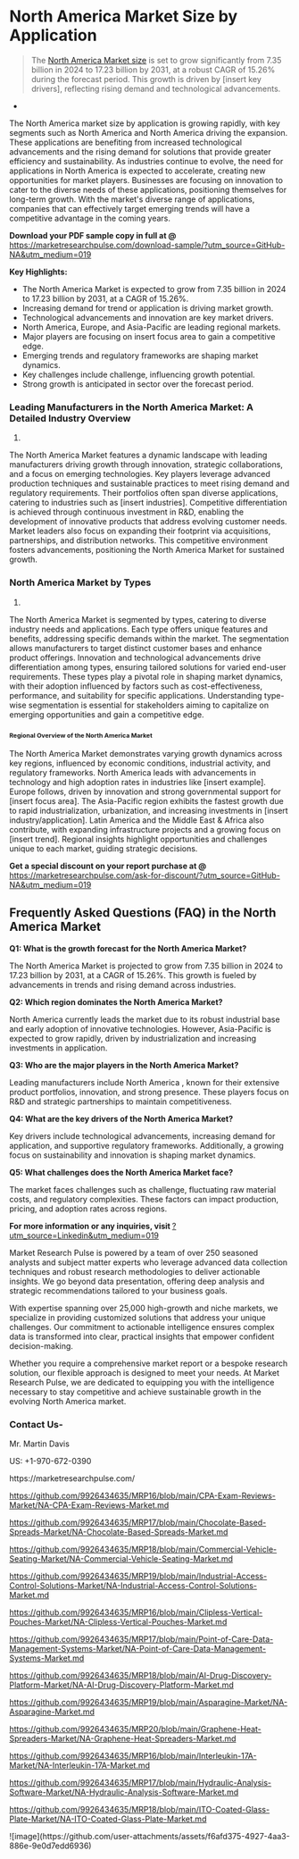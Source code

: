 <h1>North America  Market&nbsp;Size by Application</h1><blockquote><p>The <a href="https://marketresearchpulse.com/download-sample/?utm_source=GitHub-NA&amp;utm_medium=019">North America  Market size</a> is set to grow significantly from 7.35 billion in 2024 to 17.23 billion by 2031, at a robust CAGR of 15.26% during the forecast period. This growth is driven by [insert key drivers], reflecting rising demand and technological advancements.</p></blockquote><ul><li></li></ul><p>The North America  market size by application is growing rapidly, with key segments such as North America  and North America  driving the expansion. These applications are benefiting from increased technological advancements and the rising demand for solutions that provide greater efficiency and sustainability. As industries continue to evolve, the need for applications in North America  is expected to accelerate, creating new opportunities for market players. Businesses are focusing on innovation to cater to the diverse needs of these applications, positioning themselves for long-term growth. With the market's diverse range of applications, companies that can effectively target emerging trends will have a competitive advantage in the coming years.</p><p><strong>Download your PDF sample copy in full at @ </strong><a href="https://marketresearchpulse.com/download-sample/?utm_source=GitHub-NA&amp;utm_medium=019">https://marketresearchpulse.com/download-sample/?utm_source=GitHub-NA&amp;utm_medium=019</a></p><p><strong>Key Highlights: </strong></p><ul><li>The North America  Market is expected to grow from 7.35 billion in 2024 to 17.23 billion by 2031, at a CAGR of 15.26%.</li><li>Increasing demand for trend or application is driving market growth.</li><li>Technological advancements and innovation are key market drivers.</li><li>North America, Europe, and Asia-Pacific are leading regional markets.</li><li>Major players are focusing on insert focus area to gain a competitive edge.</li><li>Emerging trends and regulatory frameworks are shaping market dynamics.</li><li>Key challenges include challenge, influencing growth potential.</li><li>Strong growth is anticipated in sector over the forecast period.</li></ul><h3>Leading Manufacturers in the North America  Market: A Detailed Industry Overview</h3><ol><li></li></ol><div class="flex max-w-full flex-col flex-grow"><div class="min-h-8 text-message flex w-full flex-col items-end gap-2 whitespace-normal break-words [.text-message+&amp;]:mt-5" dir="auto" data-message-author-role="assistant" data-message-id="fd8432e4-4910-450d-b182-61b7bfb0a01f" data-message-model-slug="gpt-4o"><div class="flex w-full flex-col gap-1 empty:hidden first:pt-[3px]"><div class="markdown prose w-full break-words dark:prose-invert light"><p>The North America  Market features a dynamic landscape with leading manufacturers driving growth through innovation, strategic collaborations, and a focus on emerging technologies. Key players leverage advanced production techniques and sustainable practices to meet rising demand and regulatory requirements. Their portfolios often span diverse applications, catering to industries such as [insert industries]. Competitive differentiation is achieved through continuous investment in R&amp;D, enabling the development of innovative products that address evolving customer needs. Market leaders also focus on expanding their footprint via acquisitions, partnerships, and distribution networks. This competitive environment fosters advancements, positioning the North America  Market for sustained growth.</p></div></div></div></div><h3>North America  Market by Types</h3><ol><li></li></ol><div class="flex max-w-full flex-col flex-grow"><div class="min-h-8 text-message flex w-full flex-col items-end gap-2 whitespace-normal break-words [.text-message+&amp;]:mt-5" dir="auto" data-message-author-role="assistant" data-message-id="084470be-0bb7-4664-bddf-5156b4f41249" data-message-model-slug="gpt-4o-mini"><div class="flex w-full flex-col gap-1 empty:hidden first:pt-[3px]"><div class="markdown prose w-full break-words dark:prose-invert light"><p>The North America  Market is segmented by types, catering to diverse industry needs and applications. Each type offers unique features and benefits, addressing specific demands within the market. The segmentation allows manufacturers to target distinct customer bases and enhance product offerings. Innovation and technological advancements drive differentiation among types, ensuring tailored solutions for varied end-user requirements. These types play a pivotal role in shaping market dynamics, with their adoption influenced by factors such as cost-effectiveness, performance, and suitability for specific applications. Understanding type-wise segmentation is essential for stakeholders aiming to capitalize on emerging opportunities and gain a competitive edge.</p></div></div></div></div><h3><span style="font-size: 11px;">Regional Overview of the North America  Market</span></h3><div class="flex max-w-full flex-col flex-grow"><div class="min-h-8 text-message flex w-full flex-col items-end gap-2 whitespace-normal break-words [.text-message+&amp;]:mt-5" dir="auto" data-message-author-role="assistant" data-message-id="e9038762-ce64-4e30-91c9-9bd413514231" data-message-model-slug="gpt-4o-mini"><div class="flex w-full flex-col gap-1 empty:hidden first:pt-[3px]"><div class="markdown prose w-full break-words dark:prose-invert light"><p>The North America  Market demonstrates varying growth dynamics across key regions, influenced by economic conditions, industrial activity, and regulatory frameworks. North America leads with advancements in technology and high adoption rates in industries like [insert example]. Europe follows, driven by innovation and strong governmental support for [insert focus area]. The Asia-Pacific region exhibits the fastest growth due to rapid industrialization, urbanization, and increasing investments in [insert industry/application]. Latin America and the Middle East &amp; Africa also contribute, with expanding infrastructure projects and a growing focus on [insert trend]. Regional insights highlight opportunities and challenges unique to each market, guiding strategic decisions.</p></div></div></div></div><p><strong>Get a special discount on your report purchase at @ </strong><a href="https://marketresearchpulse.com/ask-for-discount/?utm_source=GitHub-NA&amp;utm_medium=019">https://marketresearchpulse.com/ask-for-discount/?utm_source=GitHub-NA&amp;utm_medium=019</a></p><h2>Frequently Asked Questions (FAQ) in the North America  Market</h2><p><strong>Q1: What is the growth forecast for the North America  Market?</strong></p><p>The North America  Market is projected to grow from 7.35 billion in 2024 to 17.23 billion by 2031, at a CAGR of 15.26%. This growth is fueled by advancements in trends and rising demand across industries.</p><p><strong>Q2: Which region dominates the North America  Market?</strong></p><p>North America currently leads the market due to its robust industrial base and early adoption of innovative technologies. However, Asia-Pacific is expected to grow rapidly, driven by industrialization and increasing investments in application.</p><p><strong>Q3: Who are the major players in the North America  Market?</strong></p><p>Leading manufacturers include North America , known for their extensive product portfolios, innovation, and strong presence. These players focus on R&amp;D and strategic partnerships to maintain competitiveness.</p><p><strong>Q4: What are the key drivers of the North America  Market?</strong></p><p>Key drivers include technological advancements, increasing demand for application, and supportive regulatory frameworks. Additionally, a growing focus on sustainability and innovation is shaping market dynamics.</p><p><strong>Q5: What challenges does the North America  Market face?</strong></p><p>The market faces challenges such as challenge, fluctuating raw material costs, and regulatory complexities. These factors can impact production, pricing, and adoption rates across regions.</p><p><strong>For more information or any inquiries, visit&nbsp;</strong><a href="?utm_source=Linkedin&utm_medium=019">?utm_source=Linkedin&utm_medium=019</a></p><p>Market Research Pulse is powered by a team of over 250 seasoned analysts and subject matter experts who leverage advanced data collection techniques and robust research methodologies to deliver actionable insights. We go beyond data presentation, offering deep analysis and strategic recommendations tailored to your business goals.</p><p>With expertise spanning over 25,000 high-growth and niche markets, we specialize in providing customized solutions that address your unique challenges. Our commitment to actionable intelligence ensures complex data is transformed into clear, practical insights that empower confident decision-making.</p><p>Whether you require a comprehensive market report or a bespoke research solution, our flexible approach is designed to meet your needs. At Market Research Pulse, we are dedicated to equipping you with the intelligence necessary to stay competitive and achieve sustainable growth in the evolving North America  market.</p><h3><strong>Contact Us-</strong></h3><p>Mr. Martin Davis</p><p>US: +1-970-672-0390</p><p>https://marketresearchpulse.com/</p><p><a href="https://github.com/9926434635/MRP16/blob/main/CPA-Exam-Reviews-Market/NA-CPA-Exam-Reviews-Market.md">https://github.com/9926434635/MRP16/blob/main/CPA-Exam-Reviews-Market/NA-CPA-Exam-Reviews-Market.md</a></p><p><a href="https://github.com/9926434635/MRP17/blob/main/Chocolate-Based-Spreads-Market/NA-Chocolate-Based-Spreads-Market.md">https://github.com/9926434635/MRP17/blob/main/Chocolate-Based-Spreads-Market/NA-Chocolate-Based-Spreads-Market.md</a></p><p><a href="https://github.com/9926434635/MRP18/blob/main/Commercial-Vehicle-Seating-Market/NA-Commercial-Vehicle-Seating-Market.md">https://github.com/9926434635/MRP18/blob/main/Commercial-Vehicle-Seating-Market/NA-Commercial-Vehicle-Seating-Market.md</a></p><p><a href="https://github.com/9926434635/MRP19/blob/main/Industrial-Access-Control-Solutions-Market/NA-Industrial-Access-Control-Solutions-Market.md">https://github.com/9926434635/MRP19/blob/main/Industrial-Access-Control-Solutions-Market/NA-Industrial-Access-Control-Solutions-Market.md</a></p><p><a href="https://github.com/9926434635/MRP16/blob/main/Clipless-Vertical-Pouches-Market/NA-Clipless-Vertical-Pouches-Market.md">https://github.com/9926434635/MRP16/blob/main/Clipless-Vertical-Pouches-Market/NA-Clipless-Vertical-Pouches-Market.md</a></p><p><a href="https://github.com/9926434635/MRP17/blob/main/Point-of-Care-Data-Management-Systems-Market/NA-Point-of-Care-Data-Management-Systems-Market.md">https://github.com/9926434635/MRP17/blob/main/Point-of-Care-Data-Management-Systems-Market/NA-Point-of-Care-Data-Management-Systems-Market.md</a></p><p><a href="https://github.com/9926434635/MRP18/blob/main/AI-Drug-Discovery-Platform-Market/NA-AI-Drug-Discovery-Platform-Market.md">https://github.com/9926434635/MRP18/blob/main/AI-Drug-Discovery-Platform-Market/NA-AI-Drug-Discovery-Platform-Market.md</a></p><p><a href="https://github.com/9926434635/MRP19/blob/main/Asparagine-Market/NA-Asparagine-Market.md">https://github.com/9926434635/MRP19/blob/main/Asparagine-Market/NA-Asparagine-Market.md</a></p><p><a href="https://github.com/9926434635/MRP20/blob/main/Graphene-Heat-Spreaders-Market/NA-Graphene-Heat-Spreaders-Market.md">https://github.com/9926434635/MRP20/blob/main/Graphene-Heat-Spreaders-Market/NA-Graphene-Heat-Spreaders-Market.md</a></p><p><a href="https://github.com/9926434635/MRP16/blob/main/Interleukin-17A-Market/NA-Interleukin-17A-Market.md">https://github.com/9926434635/MRP16/blob/main/Interleukin-17A-Market/NA-Interleukin-17A-Market.md</a></p><p><a href="https://github.com/9926434635/MRP17/blob/main/Hydraulic-Analysis-Software-Market/NA-Hydraulic-Analysis-Software-Market.md">https://github.com/9926434635/MRP17/blob/main/Hydraulic-Analysis-Software-Market/NA-Hydraulic-Analysis-Software-Market.md</a></p><p><a href="https://github.com/9926434635/MRP18/blob/main/ITO-Coated-Glass-Plate-Market/NA-ITO-Coated-Glass-Plate-Market.md">https://github.com/9926434635/MRP18/blob/main/ITO-Coated-Glass-Plate-Market/NA-ITO-Coated-Glass-Plate-Market.md</a></p>
![image](https://github.com/user-attachments/assets/f6afd375-4927-4aa3-886e-9e0d7edd6936)
